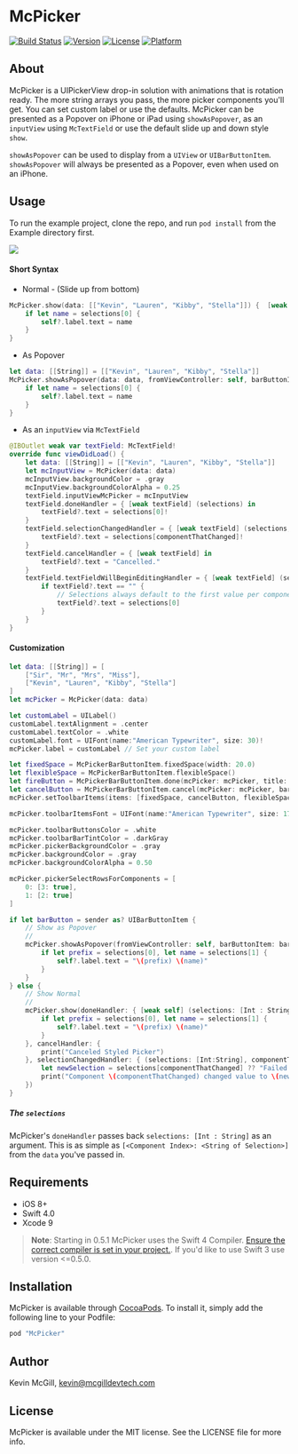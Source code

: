# McPicker
[![Build Status](https://travis-ci.org/kmcgill88/McPicker-iOS.svg?branch=master)](https://travis-ci.org/kmcgill88/McPicker-iOS)
[![Version](https://img.shields.io/cocoapods/v/McPicker.svg?style=flat)](http://cocoapods.org/pods/McPicker)
[![License](https://img.shields.io/cocoapods/l/McPicker.svg?style=flat)](http://cocoapods.org/pods/McPicker)
[![Platform](https://img.shields.io/cocoapods/p/McPicker.svg?style=flat)](http://cocoapods.org/pods/McPicker)

## About
McPicker is a UIPickerView drop-in solution with animations that is rotation ready. The more string arrays you pass, the more picker components you'll get. You can set custom label or use the defaults. McPicker can be presented as a Popover on iPhone or iPad using `showAsPopover`, as an `inputView` using `McTextField` or use the default slide up and down style `show`.

`showAsPopover` can be used to display from a `UIView` or `UIBarButtonItem`. `showAsPopover` will always be presented as a Popover, even when used on an iPhone.

## Usage
To run the example project, clone the repo, and run `pod install` from the Example directory first.

![](https://mcgilldevtech.com/img/github/mcpicker/mcpicker-1.0.0.gif)

#### Short Syntax
- Normal - (Slide up from bottom)
```swift
McPicker.show(data: [["Kevin", "Lauren", "Kibby", "Stella"]]) {  [weak self] (selections: [Int : String]) -> Void in
    if let name = selections[0] {
        self?.label.text = name
    }
}
```
- As Popover
```swift
let data: [[String]] = [["Kevin", "Lauren", "Kibby", "Stella"]]
McPicker.showAsPopover(data: data, fromViewController: self, barButtonItem: sender) { [weak self] (selections: [Int : String]) -> Void in
    if let name = selections[0] {
        self?.label.text = name
    }
}
```
- As an `inputView` via `McTextField`
```swift
@IBOutlet weak var textField: McTextField!
override func viewDidLoad() {
    let data: [[String]] = [["Kevin", "Lauren", "Kibby", "Stella"]]
    let mcInputView = McPicker(data: data)
    mcInputView.backgroundColor = .gray
    mcInputView.backgroundColorAlpha = 0.25
    textField.inputViewMcPicker = mcInputView
    textField.doneHandler = { [weak textField] (selections) in
        textField?.text = selections[0]!
    }
    textField.selectionChangedHandler = { [weak textField] (selections, componentThatChanged) in
        textField?.text = selections[componentThatChanged]!
    }
    textField.cancelHandler = { [weak textField] in
        textField?.text = "Cancelled."
    }
    textField.textFieldWillBeginEditingHandler = { [weak textField] (selections) in
        if textField?.text == "" {
            // Selections always default to the first value per component
            textField?.text = selections[0]
        }
    }
}
```

#### Customization
```swift
let data: [[String]] = [
    ["Sir", "Mr", "Mrs", "Miss"],
    ["Kevin", "Lauren", "Kibby", "Stella"]
]
let mcPicker = McPicker(data: data)

let customLabel = UILabel()
customLabel.textAlignment = .center
customLabel.textColor = .white
customLabel.font = UIFont(name:"American Typewriter", size: 30)!
mcPicker.label = customLabel // Set your custom label

let fixedSpace = McPickerBarButtonItem.fixedSpace(width: 20.0)
let flexibleSpace = McPickerBarButtonItem.flexibleSpace()
let fireButton = McPickerBarButtonItem.done(mcPicker: mcPicker, title: "Fire!!!") // Set custom Text
let cancelButton = McPickerBarButtonItem.cancel(mcPicker: mcPicker, barButtonSystemItem: .cancel) // or system items
mcPicker.setToolbarItems(items: [fixedSpace, cancelButton, flexibleSpace, fireButton, fixedSpace])

mcPicker.toolbarItemsFont = UIFont(name:"American Typewriter", size: 17)!

mcPicker.toolbarButtonsColor = .white
mcPicker.toolbarBarTintColor = .darkGray
mcPicker.pickerBackgroundColor = .gray
mcPicker.backgroundColor = .gray
mcPicker.backgroundColorAlpha = 0.50

mcPicker.pickerSelectRowsForComponents = [
    0: [3: true],
    1: [2: true]
]

if let barButton = sender as? UIBarButtonItem {
    // Show as Popover
    //
    mcPicker.showAsPopover(fromViewController: self, barButtonItem: barButton) { [weak self] (selections: [Int : String]) -> Void in
        if let prefix = selections[0], let name = selections[1] {
            self?.label.text = "\(prefix) \(name)"
        }
    }
} else {
    // Show Normal
    //
    mcPicker.show(doneHandler: { [weak self] (selections: [Int : String]) -> Void in
        if let prefix = selections[0], let name = selections[1] {
            self?.label.text = "\(prefix) \(name)"
        }
    }, cancelHandler: {
        print("Canceled Styled Picker")
    }, selectionChangedHandler: { (selections: [Int:String], componentThatChanged: Int) -> Void  in
        let newSelection = selections[componentThatChanged] ?? "Failed to get new selection!"
        print("Component \(componentThatChanged) changed value to \(newSelection)")
    })
}
```

##### The `selections`
McPicker's `doneHandler` passes back `selections: [Int : String]` as an argument. This is as simple as `[<Component Index>: <String of Selection>]` from the `data` you've passed in.

## Requirements
- iOS 8+
- Swift 4.0
- Xcode 9

> __Note__: Starting in 0.5.1 McPicker uses the Swift 4 Compiler. [Ensure the correct compiler is set in your project.](https://github.com/kmcgill88/McPicker-iOS/issues/23). If you'd like to use Swift 3 use version <=0.5.0.

## Installation

McPicker is available through [CocoaPods](http://cocoapods.org). To install
it, simply add the following line to your Podfile:

```ruby
pod "McPicker"
```

## Author

Kevin McGill, kevin@mcgilldevtech.com

## License

McPicker is available under the MIT license. See the LICENSE file for more info.
